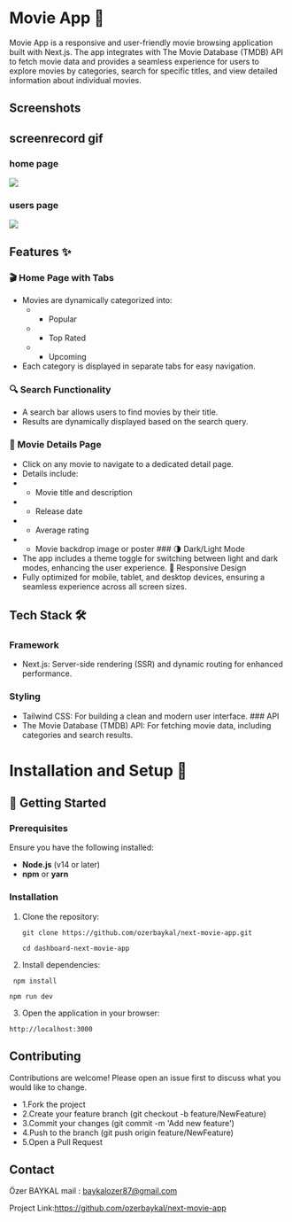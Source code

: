# Movie App 🎥

Movie App is a responsive and user-friendly movie browsing application built with Next.js. The app integrates with The Movie Database (TMDB) API to fetch movie data and provides a seamless experience for users to explore movies by categories, search for specific titles, and view detailed information about individual movies.

## Screenshots

## screenrecord gif

### home page

![](./public/images/mainpage.png)

### users page

![](./public/images/detailpage.png)

## Features ✨

### 🎬 Home Page with Tabs

- Movies are dynamically categorized into:
  - - Popular
  - - Top Rated
  - - Upcoming
- Each category is displayed in separate tabs for easy navigation.

### 🔍 Search Functionality

- A search bar allows users to find movies by their title.
- Results are dynamically displayed based on the search query.

### 📝 Movie Details Page

- Click on any movie to navigate to a dedicated detail page.
- Details include:
- - Movie title and description
- - Release date
- - Average rating
- - Movie backdrop image or poster
    ### 🌗 Dark/Light Mode
- The app includes a theme toggle for switching between light and dark modes, enhancing the user experience.
  📱 Responsive Design
- Fully optimized for mobile, tablet, and desktop devices, ensuring a seamless experience across all screen sizes.

## Tech Stack 🛠️

### Framework

- Next.js: Server-side rendering (SSR) and dynamic routing for enhanced performance.

### Styling

- Tailwind CSS: For building a clean and modern user interface.
  ### API
- The Movie Database (TMDB) API: For fetching movie data, including categories and search results.

# Installation and Setup 🚀

## 🚀 Getting Started

### Prerequisites

Ensure you have the following installed:

- **Node.js** (v14 or later)
- **npm** or **yarn**

### Installation

1. Clone the repository:

   ```
   git clone https://github.com/ozerbaykal/next-movie-app.git

   cd dashboard-next-movie-app

   ```

2. Install dependencies:

```
 npm install

```

```
npm run dev
```

3.  Open the application in your browser:

```
http://localhost:3000

```

## Contributing

Contributions are welcome! Please open an issue first to discuss what you would like to change.

- 1.Fork the project
- 2.Create your feature branch (git checkout -b feature/NewFeature)
- 3.Commit your changes (git commit -m 'Add new feature')
- 4.Push to the branch (git push origin feature/NewFeature)
- 5.Open a Pull Request

<h2>Contact</h2>

Özer BAYKAL mail : baykalozer87@gmail.com

Project Link:https://github.com/ozerbaykal/next-movie-app
